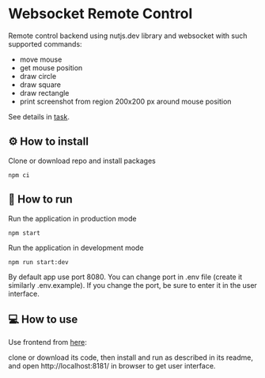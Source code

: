 # Websocket Remote Control

Remote control backend using nutjs.dev library and websocket with such supported commands:

- move mouse
- get mouse position
- draw circle
- draw square
- draw rectangle
- print screenshot from region 200x200 px around mouse position

See details in [task](https://github.com/AlreadyBored/nodejs-assignments/blob/main/assignments/remote-control/assignment.md).

## ⚙️ How to install

Clone or download repo and install packages

```
npm ci
```

## 🚀 How to run

Run the application in production mode

```
npm start
```

Run the application in development mode

```
npm run start:dev
```

By default app use port 8080. You can change port in .env file (create it similarly .env.example).
If you change the port, be sure to enter it in the user interface.

## 💻 How to use

Use frontend from [here](https://github.com/rolling-scopes-school/remote-control):

clone or download its code, then install and run as described in its readme, and open http://localhost:8181/ in browser to get user interface.
